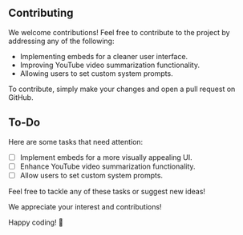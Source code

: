 ## Contributing

We welcome contributions! Feel free to contribute to the project by addressing any of the following:

- Implementing embeds for a cleaner user interface.
- Improving YouTube video summarization functionality.
- Allowing users to set custom system prompts.

To contribute, simply make your changes and open a pull request on GitHub.

## To-Do

Here are some tasks that need attention:

- [ ] Implement embeds for a more visually appealing UI.
- [ ] Enhance YouTube video summarization functionality.
- [ ] Allow users to set custom system prompts.

Feel free to tackle any of these tasks or suggest new ideas!

We appreciate your interest and contributions!

Happy coding! 🚀
